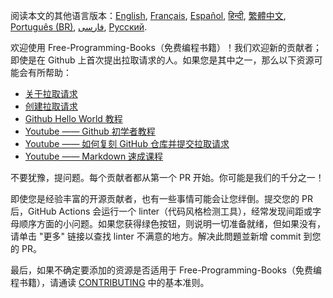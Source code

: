 阅读本文的其他语言版本：[English](HOWTO.md), [Français](HOWTO-fr.md), [Español](HOWTO-es.md), [हिन्दी](HOWTO-hi.md), [繁體中文](HOWTO-zh_TW.md), [Português (BR)](HOWTO-pt_BR.md), [فارسی](HOWTO-fa_IR.md), [Русский](HOWTO-ru.md).

欢迎使用 Free-Programming-Books（免费编程书籍）！我们欢迎新的贡献者；即使是在 Github 上首次提出拉取请求的人。如果您是其中之一，那么以下资源可能会有所帮助：

* [关于拉取请求](https://docs.github.com/cn/free-pro-team@latest/github/collaborating-with-issues-and-pull-requests/about-pull-requests)
* [创建拉取请求](https://docs.github.com/cn/free-pro-team@latest/github/collaborating-with-issues-and-pull-requests/creating-a-pull-request)
* [Github Hello World 教程](https://guides.github.com/activities/hello-world/)
* [Youtube —— Github 初学者教程](https://www.youtube.com/watch?v=0fKg7e37bQE)
* [Youtube —— 如何复刻 GitHub 仓库并提交拉取请求](https://www.youtube.com/watch?v=G1I3HF4YWEw)
* [Youtube —— Markdown 速成课程](https://www.youtube.com/watch?v=HUBNt18RFbo)


不要犹豫，提问题。每个贡献者都从第一个 PR 开始。你可能是我们的千分之一！

即使您是经验丰富的开源贡献者，也有一些事情可能会让您绊倒。提交您的 PR 后，GitHub Actions 会运行一个 linter（代码风格检测工具），经常发现间距或字母顺序方面的小问题。如果您获得绿色按钮，则说明一切准备就绪，但如果没有，请单击 "更多" 链接以查找 linter 不满意的地方。解决此問題並新增 commit 到您的 PR。

最后，如果不确定要添加的资源是否适用于 Free-Programming-Books（免费编程书籍），请通读 [CONTRIBUTING](CONTRIBUTING-zh.md) 中的基本准则。
